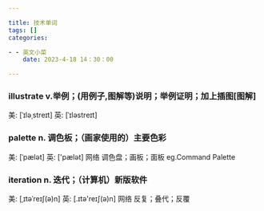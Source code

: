 ```yaml
---

title: 技术单词
tags: []
categories:

- - 英文小菜
    date: 2023-4-18 14：30：00

---
```


### illustrate v.举例；(用例子,图解等)说明；举例证明；加上插图[图解]

美: [ˈɪləˌstreɪt] 英: [ˈɪləstreɪt] 

### palette n.    调色板；（画家使用的）主要色彩

美: [ˈpælət] 
英: ['pælət] 
网络    调色盘；画板；面板
eg.Command Palette

### iteration n.    迭代；（计算机）新版软件

美: [ˌɪtəˈreɪʃ(ə)n] 
英: [.ɪtə'reɪʃ(ə)n] 
网络    反复；叠代；反覆